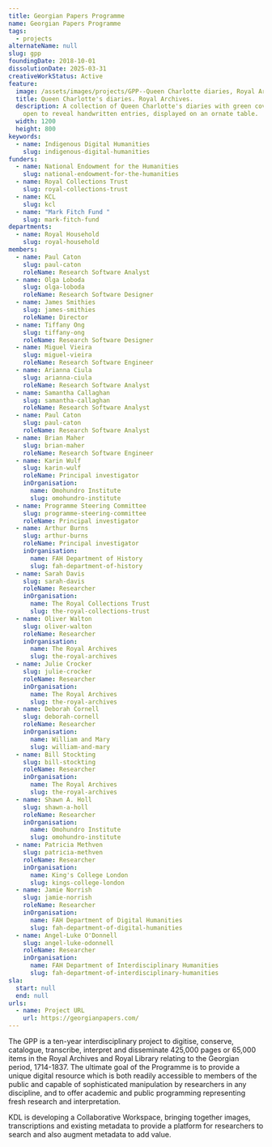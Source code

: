 ```yaml
---
title: Georgian Papers Programme
name: Georgian Papers Programme
tags:
  - projects
alternateName: null
slug: gpp
foundingDate: 2018-10-01
dissolutionDate: 2025-03-31
creativeWorkStatus: Active
feature:
  image: /assets/images/projects/GPP--Queen Charlotte diaries, Royal Archives.jpg
  title: Queen Charlotte's diaries. Royal Archives.
  description: A collection of Queen Charlotte's diaries with green covers, one
    open to reveal handwritten entries, displayed on an ornate table.
  width: 1200
  height: 800
keywords:
  - name: Indigenous Digital Humanities
    slug: indigenous-digital-humanities
funders:
  - name: National Endowment for the Humanities
    slug: national-endowment-for-the-humanities
  - name: Royal Collections Trust
    slug: royal-collections-trust
  - name: KCL
    slug: kcl
  - name: "Mark Fitch Fund "
    slug: mark-fitch-fund
departments:
  - name: Royal Household
    slug: royal-household
members:
  - name: Paul Caton
    slug: paul-caton
    roleName: Research Software Analyst
  - name: Olga Loboda
    slug: olga-loboda
    roleName: Research Software Designer
  - name: James Smithies
    slug: james-smithies
    roleName: Director
  - name: Tiffany Ong
    slug: tiffany-ong
    roleName: Research Software Designer
  - name: Miguel Vieira
    slug: miguel-vieira
    roleName: Research Software Engineer
  - name: Arianna Ciula
    slug: arianna-ciula
    roleName: Research Software Analyst
  - name: Samantha Callaghan
    slug: samantha-callaghan
    roleName: Research Software Analyst
  - name: Paul Caton
    slug: paul-caton
    roleName: Research Software Analyst
  - name: Brian Maher
    slug: brian-maher
    roleName: Research Software Engineer
  - name: Karin Wulf
    slug: karin-wulf
    roleName: Principal investigator
    inOrganisation:
      name: Omohundro Institute
      slug: omohundro-institute
  - name: Programme Steering Committee
    slug: programme-steering-committee
    roleName: Principal investigator
  - name: Arthur Burns
    slug: arthur-burns
    roleName: Principal investigator
    inOrganisation:
      name: FAH Department of History
      slug: fah-department-of-history
  - name: Sarah Davis
    slug: sarah-davis
    roleName: Researcher
    inOrganisation:
      name: The Royal Collections Trust
      slug: the-royal-collections-trust
  - name: Oliver Walton
    slug: oliver-walton
    roleName: Researcher
    inOrganisation:
      name: The Royal Archives
      slug: the-royal-archives
  - name: Julie Crocker
    slug: julie-crocker
    roleName: Researcher
    inOrganisation:
      name: The Royal Archives
      slug: the-royal-archives
  - name: Deborah Cornell
    slug: deborah-cornell
    roleName: Researcher
    inOrganisation:
      name: William and Mary
      slug: william-and-mary
  - name: Bill Stockting
    slug: bill-stockting
    roleName: Researcher
    inOrganisation:
      name: The Royal Archives
      slug: the-royal-archives
  - name: Shawn A. Holl
    slug: shawn-a-holl
    roleName: Researcher
    inOrganisation:
      name: Omohundro Institute
      slug: omohundro-institute
  - name: Patricia Methven
    slug: patricia-methven
    roleName: Researcher
    inOrganisation:
      name: King's College London
      slug: kings-college-london
  - name: Jamie Norrish
    slug: jamie-norrish
    roleName: Researcher
    inOrganisation:
      name: FAH Department of Digital Humanities
      slug: fah-department-of-digital-humanities
  - name: Angel-Luke O'Donnell
    slug: angel-luke-odonnell
    roleName: Researcher
    inOrganisation:
      name: FAH Department of Interdisciplinary Humanities
      slug: fah-department-of-interdisciplinary-humanities
sla:
  start: null
  end: null
urls:
  - name: Project URL
    url: https://georgianpapers.com/
---
```


The GPP is a ten-year interdisciplinary project to digitise, conserve, catalogue, transcribe, interpret and disseminate 425,000 pages or 65,000 items in the Royal Archives and Royal Library relating to the Georgian period, 1714-1837. The ultimate goal of the Programme is to provide a unique digital resource which is both readily accessible to members of the public and capable of sophisticated manipulation by researchers in any discipline, and to offer academic and public programming representing fresh research and interpretation.

KDL is developing a Collaborative Workspace, bringing together images, transcriptions and existing metadata to provide a platform for researchers to search and also augment metadata to add value.
